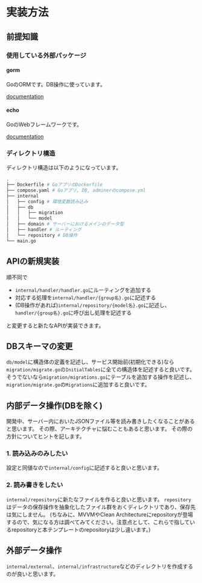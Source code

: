 # 実装方法
## 前提知識
### 使用している外部パッケージ
#### gorm
GoのORMです。DB操作に使っています。

[documentation](https://gorm.io/index.html)
#### echo
GoのWebフレームワークです。

[documentation](https://echo.labstack.com/docs/quick-start)
### ディレクトリ構造
ディレクトリ構造は以下のようになっています。
```sh
.
├── Dockerfile # GoアプリのDockerfile
├── compose.yaml # Goアプリ, DB, adminerのcompose.yml
├── internal
│   ├── config # 環境変数読み込み
│   ├── db
│   │   ├── migration
│   │   └── model
│   ├── domain # サーバーにおけるメインのデータ型
│   ├── handler # ルーティング
│   └── repository # DB操作
└── main.go
```

## APIの新規実装
順不同で
- `internal/handler/handler.go`にルーティングを追加する
- 対応する処理を`internal/handler/{group名}.go`に記述する
- (DB操作があれば)`internal/repository/{model名}.go`に記述し、`handler/{group名}.go`に呼び出し処理を記述する

と変更すると新たなAPIが実装できます。

## DBスキーマの変更
`db/model`に構造体の定義を記述し、サービス開始前(初期化できる)なら`migration/migrate.go`の`InitialTables`に全ての構造体を記述すると良いです。
そうでないなら`migration/migrations.go`にテーブルを追加する操作を記述し、`migration/migrate.go`の`Migrations`に追加すると良いです。

## 内部データ操作(DBを除く)
開発中、サーバー内においたJSONファイル等を読み書きしたくなることがあると思います。
その際、アーキテクチャに悩むこともあると思います。
その際の方針についてヒントを記します。

### 1. 読み込みのみしたい
設定と同値なので`internal/config`に記述すると良いと思います。

### 2. 読み書きをしたい
`internal/repository`に新たなファイルを作ると良いと思います。
`repository`はデータの保存操作を抽象化したファイル群をおくディレクトリであり、保存先は気にしません。
(ちなみに、MVVMやClean Architectureにrepositoryが登場するので、気になる方は調べてみてください。注意点として、これらで指しているrepositoryと本テンプレートのrepositoryは少し違います。)

## 外部データ操作
`internal/external`、`internal/infrastructure`などのディレクトリを作成するのが良いと思います。
